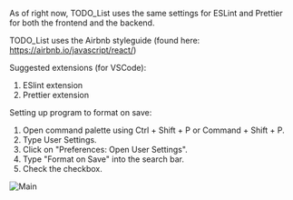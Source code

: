 As of right now, TODO_List uses the same settings for ESLint and Prettier for both the frontend and the backend.

TODO_List uses the Airbnb styleguide (found here: https://airbnb.io/javascript/react/)

Suggested extensions (for VSCode):
1. ESlint extension
2. Prettier extension

Setting up program to format on save: 
1. Open command palette using Ctrl + Shift + P or Command + Shift + P.
2. Type User Settings.
3. Click on "Preferences: Open User Settings".
4. Type "Format on Save" into the search bar.
5. Check the checkbox.

![Main](https://github.com/github/docs/actions/workflows/node.js.yml/badge.svg)
